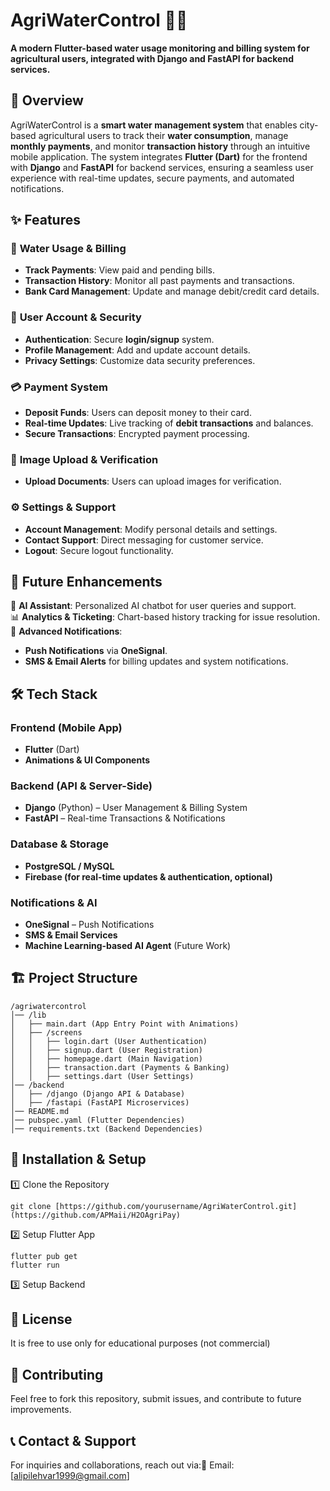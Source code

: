 # **AgriWaterControl** 🌱💧  

**A modern Flutter-based water usage monitoring and billing system for agricultural users, integrated with Django and FastAPI for backend services.**  

## 🚀 Overview  
AgriWaterControl is a **smart water management system** that enables city-based agricultural users to track their **water consumption**, manage **monthly payments**, and monitor **transaction history** through an intuitive mobile application. The system integrates **Flutter (Dart)** for the frontend with **Django** and **FastAPI** for backend services, ensuring a seamless user experience with real-time updates, secure payments, and automated notifications.  

## ✨ Features  

### 🌊 **Water Usage & Billing**  
- **Track Payments**: View paid and pending bills.  
- **Transaction History**: Monitor all past payments and transactions.  
- **Bank Card Management**: Update and manage debit/credit card details.  

### 📲 **User Account & Security**  
- **Authentication**: Secure **login/signup** system.  
- **Profile Management**: Add and update account details.  
- **Privacy Settings**: Customize data security preferences.  

### 💳 **Payment System**  
- **Deposit Funds**: Users can deposit money to their card.  
- **Real-time Updates**: Live tracking of **debit transactions** and balances.  
- **Secure Transactions**: Encrypted payment processing.  

### 📸 **Image Upload & Verification**  
- **Upload Documents**: Users can upload images for verification.  

### ⚙️ **Settings & Support**  
- **Account Management**: Modify personal details and settings.  
- **Contact Support**: Direct messaging for customer service.  
- **Logout**: Secure logout functionality.  

## 🔮 **Future Enhancements**  

🚀 **AI Assistant**: Personalized AI chatbot for user queries and support.  
📊 **Analytics & Ticketing**: Chart-based history tracking for issue resolution.  
🔔 **Advanced Notifications**:  
- **Push Notifications** via **OneSignal**.  
- **SMS & Email Alerts** for billing updates and system notifications.  

## 🛠️ **Tech Stack**  

### **Frontend (Mobile App)**  
- **Flutter** (Dart)  
- **Animations & UI Components**  

### **Backend (API & Server-Side)**  
- **Django** (Python) – User Management & Billing System  
- **FastAPI** – Real-time Transactions & Notifications  

### **Database & Storage**  
- **PostgreSQL / MySQL**  
- **Firebase (for real-time updates & authentication, optional)**  

### **Notifications & AI**  
- **OneSignal** – Push Notifications  
- **SMS & Email Services**  
- **Machine Learning-based AI Agent** (Future Work)  

## 🏗️ **Project Structure**  

```plaintext
/agriwatercontrol
│── /lib
│   ├── main.dart (App Entry Point with Animations)
│   ├── /screens
│   │   ├── login.dart (User Authentication)
│   │   ├── signup.dart (User Registration)
│   │   ├── homepage.dart (Main Navigation)
│   │   ├── transaction.dart (Payments & Banking)
│   │   ├── settings.dart (User Settings)
│── /backend
│   ├── /django (Django API & Database)
│   ├── /fastapi (FastAPI Microservices)
│── README.md
│── pubspec.yaml (Flutter Dependencies)
│── requirements.txt (Backend Dependencies)
```


## 🏁 Installation & Setup
1️⃣ Clone the Repository
```plaintext
git clone [https://github.com/yourusername/AgriWaterControl.git](https://github.com/APMaii/H2OAgriPay)
```
2️⃣ Setup Flutter App
```plaintext
flutter pub get
flutter run
```
3️⃣ Setup Backend



## 📜 License 

It is free to use only for educational purposes (not commercial)



## 🤝 Contributing 
Feel free to fork this repository, submit issues, and contribute to future improvements.



## 📞 Contact & Support

For inquiries and collaborations, reach out via:📧 Email: [alipilehvar1999@gmail.com]



